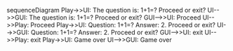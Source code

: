 sequenceDiagram
    Play->>UI: The question is: 1+1=? Proceed or exit?
    UI-->>GUI: The question is: 1+1=? Proceed or exit?
    GUI-->>UI: Proceed
    UI-->>Play: Proceed
    Play->>UI: Question: 1+1=? Answer: 2.  Proceed or exit?
    UI-->>GUI: Question: 1+1=? Answer: 2.  Proceed or exit?
    GUI-->>UI: exit
    UI-->>Play: exit
    Play->>UI: Game over
    UI-->>GUI: Game over
    
